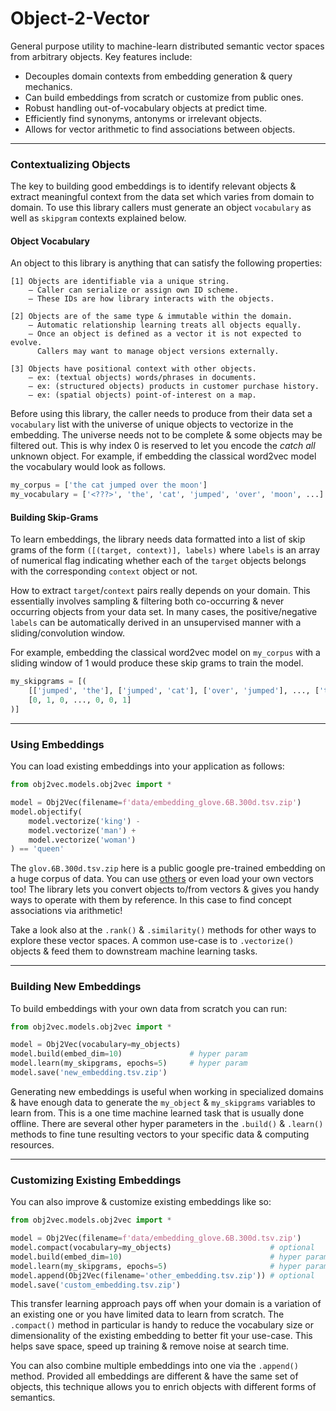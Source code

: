 # Object-2-Vector
General purpose utility to machine-learn distributed semantic vector spaces from arbitrary objects.
Key features include:

* Decouples domain contexts from embedding generation & query mechanics.
* Can build embeddings from scratch or customize from public ones.
* Robust handling out-of-vocabulary objects at predict time.
* Efficiently find synonyms, antonyms or irrelevant objects.
* Allows for vector arithmetic to find associations between objects.

------------------
### Contextualizing Objects
The key to building good embeddings is to identify relevant objects & extract
meaningful context from the data set which varies from domain to domain. To use
this library callers must generate an object `vocabulary` as well as `skipgram`
contexts explained below.

#### Object Vocabulary
An object to this library is anything that can satisfy the following properties:
```text
[1] Objects are identifiable via a unique string.
    — Caller can serialize or assign own ID scheme.
    — These IDs are how library interacts with the objects.

[2] Objects are of the same type & immutable within the domain.
    — Automatic relationship learning treats all objects equally.
    — Once an object is defined as a vector it is not expected to evolve.
      Callers may want to manage object versions externally.

[3] Objects have positional context with other objects.
    — ex: (textual objects) words/phrases in documents.
    — ex: (structured objects) products in customer purchase history.
    — ex: (spatial objects) point-of-interest on a map.
```

Before using this library, the caller needs to produce from their data set a
`vocabulary` list with the universe of unique objects to vectorize in the
embedding. The universe needs not to be complete & some objects may be filtered
out. This is why index 0 is reserved to let you encode the _catch all_ unknown
object. For example, if embedding the classical word2vec model the vocabulary
would look as follows.

```python
my_corpus = ['the cat jumped over the moon']
my_vocabulary = ['<???>', 'the', 'cat', 'jumped', 'over', 'moon', ...]
```

#### Building Skip-Grams
To learn embeddings, the library needs data formatted into a list of skip grams
of the form `([(target, context)], labels)` where `labels` is an array of numerical
flag indicating whether each of the `target` objects belongs with the corresponding
`context` object or not.

How to extract `target`/`context` pairs really depends on your domain. This
essentially involves sampling & filtering both co-occurring & never occurring
objects from your data set. In many cases, the positive/negative `labels` can be
automatically derived in an unsupervised manner with a sliding/convolution window.

For example, embedding the classical word2vec model on `my_corpus` with a sliding
window of 1 would produce these skip grams to train the model.
```python
my_skipgrams = [(
    [['jumped', 'the'], ['jumped', 'cat'], ['over', 'jumped'], ..., ['the', '<???>'], ['moon', 'over'], ['the', 'over']],
    [0, 1, 0, ..., 0, 0, 1]
)]
```
------------------
### Using Embeddings
You can load existing embeddings into your application as follows: 
```python
from obj2vec.models.obj2vec import *

model = Obj2Vec(filename=f'data/embedding_glove.6B.300d.tsv.zip')
model.objectify(
    model.vectorize('king') -
    model.vectorize('man') +
    model.vectorize('woman')
) == 'queen'
```
The `glov.6B.300d.tsv.zip` here is a public google pre-trained embedding on a 
huge corpus of data. You can use [others](https://nlp.stanford.edu/projects/glove/)
or even load your own vectors too! The library lets you convert objects to/from
vectors & gives you handy ways to operate with them by reference. In this case
to find concept associations via arithmetic!

Take a look also at the `.rank()` & `.similarity()` methods for other ways to
explore these vector spaces. A common use-case is to `.vectorize()` objects &
feed them to downstream machine learning tasks.

------------------
### Building New Embeddings
To build embeddings with your own data from scratch you can run:
```python
from obj2vec.models.obj2vec import *

model = Obj2Vec(vocabulary=my_objects)
model.build(embed_dim=10)               # hyper param
model.learn(my_skipgrams, epochs=5)     # hyper param
model.save('new_embedding.tsv.zip')
```
Generating new embeddings is useful when working in specialized domains & have
enough data to generate the `my_object` & `my_skipgrams` variables to learn from.
This is a one time machine learned task that is usually done offline. There are
several other hyper parameters in the `.build()` & `.learn()` methods to fine
tune resulting vectors to your specific data & computing resources.

------------------
### Customizing Existing Embeddings
You can also improve & customize existing embeddings like so:
```python
from obj2vec.models.obj2vec import *

model = Obj2Vec(filename=f'data/embedding_glove.6B.300d.tsv.zip')
model.compact(vocabulary=my_objects)                      # optional
model.build(embed_dim=10)                                 # hyper param
model.learn(my_skipgrams, epochs=5)                       # hyper param
model.append(Obj2Vec(filename='other_embedding.tsv.zip')) # optional
model.save('custom_embedding.tsv.zip')
```
This transfer learning approach pays off when your domain is a variation of an
existing one or you have limited data to learn from scratch. The `.compact()`
method in particular is handy to reduce the vocabulary size or dimensionality
of the existing embedding to better fit your use-case. This helps save space,
speed up training & remove noise at search time.

You can also combine multiple embeddings into one via the `.append()` method.
Provided all embeddings are different & have the same set of objects, this
technique allows you to enrich objects with different forms of semantics.

